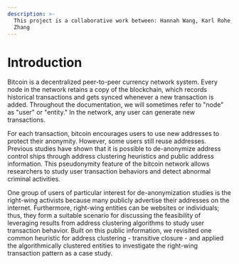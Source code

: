 ```yaml
---
description: >-
  This project is a collaborative work between: Hannah Wang, Karl Rohe, Yan
  Zhang
---
```


# Introduction

Bitcoin is a decentralized peer-to-peer currency network system. Every node in the network retains a copy of the blockchain, which records historical transactions and gets synced whenever a new transaction is added. Throughout the documentation, we will sometimes refer to "node" as "user" or "entity." In the network, any user can generate new transactions.&#x20;

For each transaction, bitcoin encourages users to use new addresses to protect their anonymity. However, some users still reuse addresses. Previous studies have shown that it is possible to de-anonymize address control ships through address clustering heuristics and public address information. This pseudonymity feature of the bitcoin network allows researchers to study user transaction behaviors and detect abnormal criminal activities.&#x20;

One group of users of particular interest for de-anonymization studies is the right-wing activists because many publicly advertise their addresses on the internet. Furthermore, right-wing entities can be websites or individuals; thus, they form a suitable scenario for discussing the feasibility of leveraging results from address clustering algorithms to study user transaction behavior. Built on this public information, we revisited one common heuristic for address clustering - transitive closure - and applied the algorithmically clustered entities to investigate the right-wing transaction pattern as a case study.

